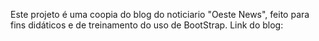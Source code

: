 Este projeto é uma coopia do blog do noticiario "Oeste News", feito para fins didáticos e de treinamento do uso de BootStrap.
Link do blog: 
